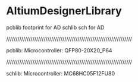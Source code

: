 # AltiumDesignerLibrary

pcblib		footprint for AD
schlib		sch for AD

///////////////////////////////////////////////////////////////////

pcblib:
	Microcontroller:
		QFP80-20X20_P64

///////////////////////////////////////////////////////////////////

schlib:
	Microcontroller:
		MC68HC05F12FU80



